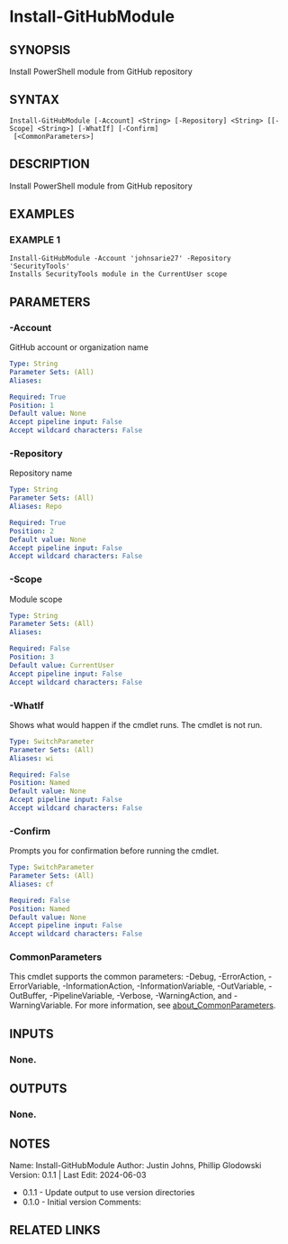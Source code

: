 # Install-GitHubModule

## SYNOPSIS
Install PowerShell module from GitHub repository

## SYNTAX

```
Install-GitHubModule [-Account] <String> [-Repository] <String> [[-Scope] <String>] [-WhatIf] [-Confirm]
 [<CommonParameters>]
```

## DESCRIPTION
Install PowerShell module from GitHub repository

## EXAMPLES

### EXAMPLE 1
```
Install-GitHubModule -Account 'johnsarie27' -Repository 'SecurityTools'
Installs SecurityTools module in the CurrentUser scope
```

## PARAMETERS

### -Account
GitHub account or organization name

```yaml
Type: String
Parameter Sets: (All)
Aliases:

Required: True
Position: 1
Default value: None
Accept pipeline input: False
Accept wildcard characters: False
```

### -Repository
Repository name

```yaml
Type: String
Parameter Sets: (All)
Aliases: Repo

Required: True
Position: 2
Default value: None
Accept pipeline input: False
Accept wildcard characters: False
```

### -Scope
Module scope

```yaml
Type: String
Parameter Sets: (All)
Aliases:

Required: False
Position: 3
Default value: CurrentUser
Accept pipeline input: False
Accept wildcard characters: False
```

### -WhatIf
Shows what would happen if the cmdlet runs.
The cmdlet is not run.

```yaml
Type: SwitchParameter
Parameter Sets: (All)
Aliases: wi

Required: False
Position: Named
Default value: None
Accept pipeline input: False
Accept wildcard characters: False
```

### -Confirm
Prompts you for confirmation before running the cmdlet.

```yaml
Type: SwitchParameter
Parameter Sets: (All)
Aliases: cf

Required: False
Position: Named
Default value: None
Accept pipeline input: False
Accept wildcard characters: False
```

### CommonParameters
This cmdlet supports the common parameters: -Debug, -ErrorAction, -ErrorVariable, -InformationAction, -InformationVariable, -OutVariable, -OutBuffer, -PipelineVariable, -Verbose, -WarningAction, and -WarningVariable. For more information, see [about_CommonParameters](http://go.microsoft.com/fwlink/?LinkID=113216).

## INPUTS

### None.
## OUTPUTS

### None.
## NOTES
Name:     Install-GitHubModule
Author:   Justin Johns, Phillip Glodowski
Version:  0.1.1 | Last Edit: 2024-06-03
- 0.1.1 - Update output to use version directories
- 0.1.0 - Initial version
Comments:

## RELATED LINKS
